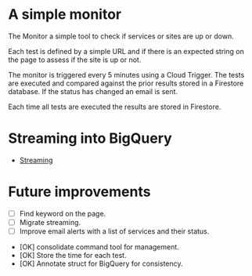 # A simple monitor

The Monitor a simple tool to check if services or sites are up or down.

Each test is defined by a simple URL and if there is an expected string
on the page to assess if the site is up or not.

The monitor is triggered every 5 minutes using a Cloud Trigger.
The tests are executed and compared against the prior results stored in
a Firestore database. If the status  has  changed an email is sent.

Each time all tests are executed the results are stored in Firestore.

# Streaming into BigQuery

* [Streaming](https://cloud.google.com/bigquery/streaming-data-into-bigquery)



# Future improvements

- [  ]  Find keyword on the page.
- [  ]  Migrate streaming.
- [  ]  Improve email alerts with a list of services and their status.
- [OK]  consolidate command tool for management.
- [OK]  Store the time for each test.
- [OK]  Annotate struct for BigQuery for consistency.

